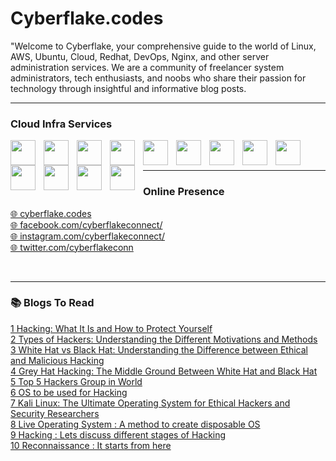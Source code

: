 <h1>Cyberflake.codes</h1>
"Welcome to Cyberflake, your comprehensive guide to the world of Linux, AWS, Ubuntu, Cloud, Redhat, DevOps, Nginx, and other server administration services. We are a community of freelancer system administrators, tech enthusiasts, and noobs who share their passion for technology through insightful and informative blog posts.

<br>
<hr>
<h3>Cloud Infra Services</h3>

<p>
<img align="left" width="40px" style="padding-right:10px" src="https://cdn.jsdelivr.net/gh/devicons/devicon/icons/amazonwebservices/amazonwebservices-original.svg" />
<img align="left" width="40px" style="padding-right:10px" src="https://cdn.jsdelivr.net/gh/devicons/devicon/icons/docker/docker-original.svg" />
<img align="left" width="40px" style="padding-right:10px" src="https://cdn.jsdelivr.net/gh/devicons/devicon/icons/kubernetes/kubernetes-plain.svg" />
<img align="left" width="40px" style="padding-right:10px" src="https://cdn.jsdelivr.net/gh/devicons/devicon/icons/linux/linux-original.svg" />
<img align="left" width="40px" style="padding-right:10px" src="https://cdn.jsdelivr.net/gh/devicons/devicon/icons/redhat/redhat-plain.svg" />
<img align="left" width="40px" style="padding-right:10px" src="https://cdn.jsdelivr.net/gh/devicons/devicon/icons/ubuntu/ubuntu-plain.svg" />
<img align="left" width="40px" style="padding-right:10px" src="https://cdn.jsdelivr.net/gh/devicons/devicon/icons/centos/centos-original.svg" />
<img align="left" width="40px" style="padding-right:10px" src="https://cdn.jsdelivr.net/gh/devicons/devicon/icons/tomcat/tomcat-original.svg" />
<img align="left" width="40px" style="padding-right:10px" src="https://cdn.jsdelivr.net/gh/devicons/devicon/icons/nginx/nginx-original.svg" />
<img align="left" width="40px" style="padding-right:10px" src="https://cdn.jsdelivr.net/gh/devicons/devicon/icons/apache/apache-original.svg" />
<img align="left" width="40px" style="padding-right:10px" src="https://cdn.jsdelivr.net/gh/devicons/devicon/icons/html5/html5-original.svg" />
<img align="left" width="40px" style="padding-right:10px" src="https://cdn.jsdelivr.net/gh/devicons/devicon/icons/css3/css3-original.svg" />
<img align="left" width="40px" style="padding-right:10px" src="https://cdn.jsdelivr.net/gh/devicons/devicon/icons/php/php-original.svg" />
</p>
<br>
<br>
<hr>
<h3>Online Presence</h3>

<p>
 <a target="_blank" href="www.cyberflake.codes">🌐 cyberflake.codes</a><br>
 <a target="_blank" href="https://www.facebook.com/cyberflakeconnect/">🌐 facebook.com/cyberflakeconnect/</a><br>
 <a target="_blank" href="https://www.instagram.com/cyberflakeconnect/">🌐 instagram.com/cyberflakeconnect/</a><br>
 <a target="_blank" href="https://twitter.com/cyberflakeconn">🌐 twitter.com/cyberflakeconn</a><br>
</p>

<br>
<hr>
<h3>📚 Blogs To Read</h3>

<p>
<a target="_blank" href="www.cyberflake.codes">1	Hacking: What It Is and How to Protect Yourself</a><br>
<a target="_blank" href="www.cyberflake.codes">2	Types of Hackers: Understanding the Different Motivations and Methods</a><br>
<a target="_blank" href="www.cyberflake.codes">3	White Hat vs Black Hat: Understanding the Difference between Ethical and Malicious Hacking</a><br>
<a target="_blank" href="www.cyberflake.codes">4	Grey Hat Hacking: The Middle Ground Between White Hat and Black Hat</a><br>
<a target="_blank" href="www.cyberflake.codes">5	Top 5 Hackers Group in World</a><br>
<a target="_blank" href="www.cyberflake.codes">6	OS to be used for Hacking</a><br>
<a target="_blank" href="www.cyberflake.codes">7	Kali Linux: The Ultimate Operating System for Ethical Hackers and Security Researchers</a><br>
<a target="_blank" href="www.cyberflake.codes">8	Live Operating System : A method to create disposable OS</a><br>
<a target="_blank" href="www.cyberflake.codes">9	Hacking : Lets discuss different stages of Hacking</a><br>
<a target="_blank" href="www.cyberflake.codes">10	Reconnaissance : It starts from here</a><br>
</p>
          
